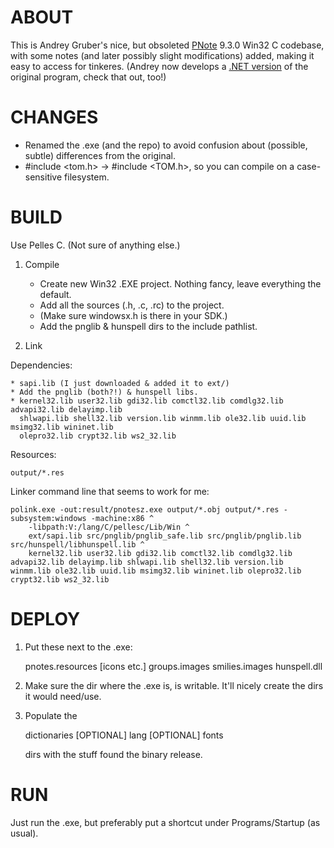 ABOUT
=====

This is Andrey Gruber's nice, but obsoleted [PNote](http://pnotes.sourceforge.net/) 9.3.0 Win32 C codebase,
with some notes (and later possibly slight modifications) added, making it easy 
to access for tinkeres. (Andrey now develops a [.NET version](https://sourceforge.net/projects/pnotes/files/PNotes.NET/) of the original
program, check that out, too!)


CHANGES
=======

* Renamed the .exe (and the repo) to avoid confusion about (possible, subtle) differences from the original.
* #include \<tom.h> -> #include \<TOM.h>, so you can compile on a case-sensitive filesystem.


BUILD
=====

Use Pelles C. (Not sure of anything else.)

1. Compile

	* Create new Win32 .EXE project. Nothing fancy, leave everything the default.
	* Add all the sources (.h, .c, .rc) to the project.
	* (Make sure windowsx.h is there in your SDK.)
	* Add the pnglib & hunspell dirs to the include pathlist.

2. Link

Dependencies:

	* sapi.lib (I just downloaded & added it to ext/)
	* Add the pnglib (both?!) & hunspell libs.
	* kernel32.lib user32.lib gdi32.lib comctl32.lib comdlg32.lib advapi32.lib delayimp.lib 
	  shlwapi.lib shell32.lib version.lib winmm.lib ole32.lib uuid.lib msimg32.lib wininet.lib 
	  olepro32.lib crypt32.lib ws2_32.lib

Resources:

	output/*.res

Linker command line that seems to work for me: 

	polink.exe -out:result/pnotesz.exe output/*.obj output/*.res -subsystem:windows -machine:x86 ^
		-libpath:V:/lang/C/pellesc/Lib/Win ^
		ext/sapi.lib src/pnglib/pnglib_safe.lib src/pnglib/pnglib.lib src/hunspell/libhunspell.lib ^
		kernel32.lib user32.lib gdi32.lib comctl32.lib comdlg32.lib advapi32.lib delayimp.lib shlwapi.lib shell32.lib version.lib winmm.lib ole32.lib uuid.lib msimg32.lib wininet.lib olepro32.lib crypt32.lib ws2_32.lib


DEPLOY
======

1.  Put these next to the .exe:

	pnotes.resources	[icons etc.]
	groups.images
	smilies.images
	hunspell.dll

2.  Make sure the dir where the .exe is, is writable.
    It'll nicely create the dirs it would need/use.

3.  Populate the 

	dictionaries	[OPTIONAL]
	lang	[OPTIONAL]
	fonts

    dirs with the stuff found the binary release.

RUN
===

Just run the .exe, but preferably put a shortcut under Programs/Startup (as usual).
